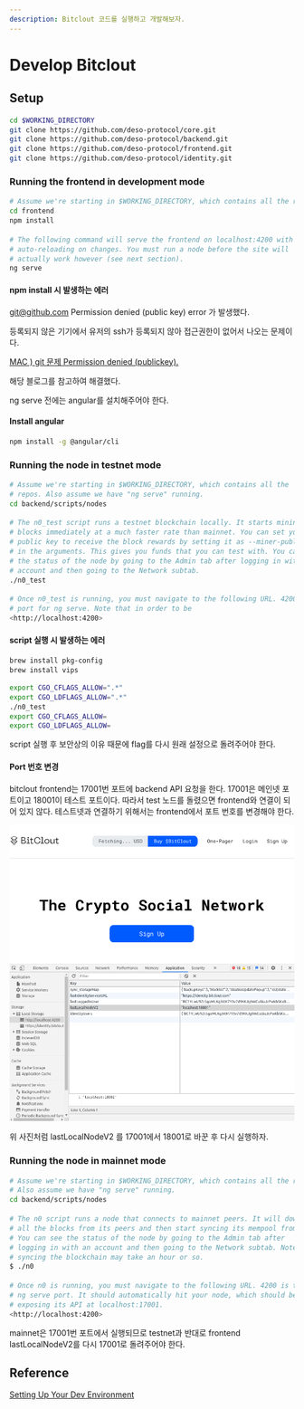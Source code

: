 ```yaml
---
description: Bitclout 코드를 실행하고 개발해보자.
---
```


# Develop Bitclout

## Setup

```bash
cd $WORKING_DIRECTORY
git clone https://github.com/deso-protocol/core.git
git clone https://github.com/deso-protocol/backend.git
git clone https://github.com/deso-protocol/frontend.git
git clone https://github.com/deso-protocol/identity.git
```

### Running the frontend in development mode

```bash
# Assume we're starting in $WORKING_DIRECTORY, which contains all the repos
cd frontend
npm install

# The following command will serve the frontend on localhost:4200 with
# auto-reloading on changes. You must run a node before the site will
# actually work however (see next section).
ng serve
```

#### npm install 시 발생하는 에러

[git@github.com](mailto:git@github.com) Permission denied (public key) error 가 발생했다.

등록되지 않은 기기에서 유저의 ssh가 등록되지 않아 접근권한이 없어서 나오는 문제이다.

[MAC ) git 문제 Permission denied (publickey).](https://zeddios.tistory.com/120)

해당 블로그를 참고하여 해결했다.

ng serve 전에는 angular를 설치해주어야 한다.

#### Install angular

```bash
npm install -g @angular/cli
```

### Running the node in testnet mode

```bash
# Assume we're starting in $WORKING_DIRECTORY, which contains all the
# repos. Also assume we have "ng serve" running.
cd backend/scripts/nodes

# The n0_test script runs a testnet blockchain locally. It starts mining 
# blocks immediately at a much faster rate than mainnet. You can set your 
# public key to receive the block rewards by setting it as --miner-public-key 
# in the arguments. This gives you funds that you can test with. You can see 
# the status of the node by going to the Admin tab after logging in with an
# account and then going to the Network subtab.
./n0_test

# Once n0_test is running, you must navigate to the following URL. 4200 is the
# port for ng serve. Note that in order to be 
<http://localhost:4200>
```

#### script 실행 시 발생하는 에러

```bash
brew install pkg-config
brew install vips
```

```bash
export CGO_CFLAGS_ALLOW=".*"
export CGO_LDFLAGS_ALLOW=".*"
./n0_test
export CGO_CFLAGS_ALLOW=
export CGO_LDFLAGS_ALLOW=
```

script 실행 후 보안상의 이유 때문에 flag를 다시 원래 설정으로 돌려주어야 한다.

#### Port 번호 변경

bitclout frontend는 17001번 포트에 backend API 요청을 한다. 17001은 메인넷 포트이고 18001이 테스트 포트이다. 따라서 test 노드를 돌렸으면 frontend와 연결이 되어 있지 않다. 테스트넷과 연결하기 위해서는 frontend에서 포트 번호를 변경해야 한다.

![](../.gitbook/assets/Untitled.png)

위 사진처럼 lastLocalNodeV2 를 17001에서 18001로 바꾼 후 다시 실행하자.

### Running the node in mainnet mode

```bash
# Assume we're starting in $WORKING_DIRECTORY, which contains all the repos.
# Also assume we have "ng serve" running.
cd backend/scripts/nodes

# The n0 script runs a node that connects to mainnet peers. It will download
# all the blocks from its peers and then start syncing its mempool from them.
# You can see the status of the node by going to the Admin tab after
# logging in with an account and then going to the Network subtab. Note that
# syncing the blockchain may take an hour or so.
$ ./n0

# Once n0 is running, you must navigate to the following URL. 4200 is the
# ng serve port. It should automatically hit your node, which should be
# exposing its API at localhost:17001.
<http://localhost:4200>
```

mainnet은 17001번 포트에서 실행되므로 testnet과 반대로 frontend lastLocalNodeV2를 다시 17001로 돌려주어야 한다.

## Reference

[Setting Up Your Dev Environment](https://docs.deso.org/code/dev-setup)

